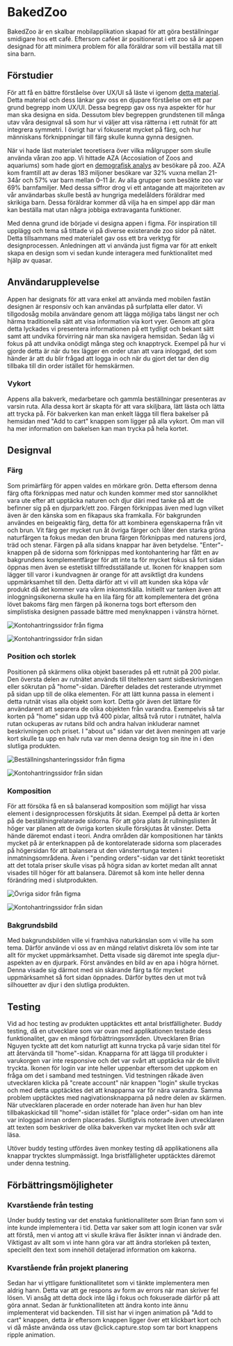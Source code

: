 # BakedZoo

BakedZoo är en skalbar mobilapplikation skapad för att göra beställningar smidigare hos ett café. Eftersom caféet är positionerat i ett zoo så är appen designad för att minimera problem för alla föräldrar som vill beställa mat till sina barn.

## Förstudier
För att få en bättre förståelse över UX/UI så läste vi igenom [detta material](https://uxdesign.cc/how-to-become-a-ui-ux-designer-self-taught-8a511170fd7c). Detta material och dess länkar gav oss en djupare förståelse om ett par grund begrepp inom UX/UI. Dessa begrepp gav oss nya aspekter för hur man ska designa en sida. Dessutom blev begreppen grundstenen till många utav våra designval så som hur vi väljer att visa rätterna i ett rutnät för att integrera symmetri. I övrigt har vi fokuserat mycket på färg, och hur människans förknippningar till färg skulle kunna gynna designen.

När vi hade läst materialet teoretisera över vilka målgrupper som skulle använda våran zoo app. Vi hittade AZA (Accosiation of Zoos and aquariums) som hade gjort en [demografisk analys](https://www.aza.org/partnerships-visitor-demographics) av besökare på zoo. AZA kom framtill att av deras 183 miljoner besökare var 32% vuxna mellan 21-34år och 57% var barn mellan 0–11 år. Av alla grupper som besökte zoo var 69% barnfamiljer. Med dessa siffror drog vi ett antagande att majoriteten av vår användarbas skulle bestå av hungriga medelålders föräldrar med skrikiga barn. Dessa föräldrar kommer då vilja ha en simpel app där man kan beställa mat utan några jobbiga extravaganta funktioner.

Med denna grund ide började vi designa appen i figma. För inspiration till upplägg och tema så tittade vi på diverse existerande zoo sidor på nätet. Detta tillsammans med materialet gav oss ett bra verktyg för designprocessen. Anledningen att vi använda just figma var för att enkelt skapa en design som vi sedan kunde interagera med funktionalitet med hjälp av quasar.


## Användarupplevelse

Appen har designats för att vara enkel att använda med mobilen fastän designen är responsiv och kan användas på surfplatta eller dator. Vi tillgodosåg mobila användare genom att lägga möjliga tabs längst ner och härma traditionella sätt att visa information via kort vyer. Genom att göra detta lyckades vi presentera informationen på ett tydligt och bekant sätt samt att undvika förvirring när man ska navigera hemsidan. Sedan låg vi fokus på att undvika onödigt många steg och knapptryck. Exempel på hur vi gjorde detta är när du tex lägger en order utan att vara inloggad, det som händer är att du blir frågad att logga in och när du gjort det tar den dig tillbaka till din order istället för hemskärmen.

### Vykort

Appens alla bakverk, medarbetare och gammla beställningar presenteras av varsin ruta. Alla dessa kort är skapta för att vara skiljbara, lätt lästa och lätta att trycka på. För bakverken kan man enkelt lägga till flera bakelser på hemsidan med "Add to cart" knappen som ligger på alla vykort. Om man vill ha mer information om bakelsen kan man trycka på hela kortet.

## Designval

### Färg

Som primärfärg för appen valdes en mörkare grön. Detta eftersom denna färg ofta förknippas med natur och kunden kommer med stor sannolikhet vara ute efter att upptäcka naturen och djur däri med tanke på att de befinner sig på en djurpark/ett zoo. Färgen förknippas även med lugn vilket även är den känska som en fikapaus ska framkalla. För bakgrunden användes en beigeaktig färg, detta för att kombinera egenskaperna från vit och brun. Vit färg ger mycket run åt övriga färger och låter den starka gröna naturfärgen ta fokus medan den bruna färgen förknippas med naturens jord, träd och stenar. Färgen på alla sidans knappar har även betydelse. "Enter"-knappen på de sidorna som förknippas med kontohantering har fått en av bakgrundens komplementfärger för att inte ta för mycket fokus så fort sidan öppnas men även se estetiskt tillfredsställande ut. Ikonen för knappen som lägger till varor i kundvagnen är orange för att avsiktligt dra kundens uppmärksamhet till den. Detta därför att vi vill att kunden ska köpa vår produkt då det kommer vara vårm inkomstkälla. Initiellt var tanken även att inloggningsikonerna skulle ha en lila färg för att komplementera det gröna lövet bakoms färg men färgen på ikonerna togs bort eftersom den simplistiska designen passade bättre med menyknappen i vänstra hörnet.

![Kontohantringssidor från figma](https://github.com/abbsimoga/BakedZoo/blob/master/images/figma%201.png?raw=true)

![Kontohantringssidor från sidan](https://github.com/abbsimoga/BakedZoo/blob/master/images/baked%201.png?raw=true)

### Position och storlek

Positionen på skärmens olika objekt baserades på ett rutnät på 200 pixlar. Den översta delen av rutnätet används till titeltexten samt sidbeskrivningen eller sökrutan på "home"-sidan. Därefter delades det resterande utrymmet på sidan upp till de olika elementen. För att lätt kunna passa in element i detta rutnät visas alla objekt som kort. Detta gör även det lättare för användarent att separera de olika objekten från varandra. Exempelvis så tar korten på "home" sidan upp två 400 pixlar, alltså två rutor i rutnätet, halvla rutan ockuperas av rutans bild och andra halvan inkluderar namnet beskrivningen och priset. I "about us" sidan var det även meningen att varje kort skulle ta upp en halv ruta var men denna design tog sin itne in i den slutliga produkten.

![Beställningshanteringssidor från figma](https://github.com/abbsimoga/BakedZoo/blob/master/images/figma%202.png?raw=true)

![Kontohantringssidor från sidan](https://github.com/abbsimoga/BakedZoo/blob/master/images/baked%202.png?raw=true)

### Komposition

För att försöka få en så balanserad komposition som möjligt har vissa element i designprocessen förskjutits åt sidan. Exempel på detta är korten på de beställningrelaterade sidorna. För att göra plats åt rullningslisten åt höger var planen att de övriga korten skulle förskjutas åt vänster. Detta hände däremot endast i teori.
Andra områden där kompositionen har tänkts mycket på är enterknappen på de kontorelaterade sidorna som placerades på högersidan för att balansera ut den vänsterrtunga texten i inmatningsområdena.
Även i "pending orders"-sidan var det tänkt teoretiskt att det totala priser skulle visas på högra sidan av kortet medan allt annat visades till höger för att balansera. Däremot så kom inte heller denna förändring med i slutprodukten. 

![Övriga sidor från figma](https://github.com/abbsimoga/BakedZoo/blob/master/images/figma%203.png?raw=true)

![Kontohantringssidor från sidan](https://github.com/abbsimoga/BakedZoo/blob/master/images/baked%203.png?raw=true)

### Bakgrundsbild

Med bakgrundsbilden ville vi framhäva naturkänslan som vi ville ha som tema. Därför använde vi oss av en mängd relativt diskreta löv som inte tar allt för mycket uppmärksamhet. Detta visade sig däremot inte spegla djur-aspekten av en djurpark. Först användes en bild av en apa i högra hörnet. Denna visade sig därmot med sin skärande färg ta för mycket uppmärksamhet så fort sidan öppnades. Därför byttes den ut mot två silhouetter av djur i den slutliga produkten.


## Testing
Vid ad hoc testing av produkten upptäcktes ett antal bristfälligheter. Buddy testing, då en utvecklare som var ovan med applikationen testade dess funktionalitet, gav en mängd förbättringsområden. Utvecklaren Brian Nguyen tyckte att det kom naturligt att kunna trycka på varje sidan titel för att återvända till "home"-sidan. Knapparna för att lägga till produkter i varukorgen var inte responsive och det var svårt att upptäcka när de blivit tryckta. Ikonen för login var inte heller uppenbar eftersom det uppkom en fråga om det i samband med testningen. Vid testningen råkade även utvecklaren klicka på "create account" när knappen "login" skulle tryckas och med detta upptäcktes det att knapparna var för nära varandra. Samma problem upptäcktes med nagivationsknapparna på nedre delen av skärmen. När utvecklaren placerade en order noterade han även hur han blev tillbakaskickad till "home"-sidan istället för "place order"-sidan om han inte var inloggad innan ordern placerades. Slutligtvis noterade även utvecklaren att texten som beskriver de olika bakverken var mycket liten och svår att läsa. 

Utöver buddy testing utfördes även monkey testing då applikationens alla knappar trycktes slumpmässigt. Inga bristfälligheter upptäcktes däremot under denna testning.

## Förbättringsmöjligheter

### Kvarstående från testing

Under buddy testing var det enstaka funktionalliteter som Brian fann som vi inte kunde implementera i tid. Detta var saker som att login iconen var svår att förstå, men vi antog att vi skulle kräva fler åsikter innan vi ändrade den. Viktigast av allt som vi inte hann göra var att ändra storleken på texten, speciellt den text som innehöll detaljerad information om kakorna.

### Kvarstående från projekt planering

Sedan har vi yttligare funktionallitetet som vi tänkte implementera men aldrig hann. Detta var att ge respons av form av errors när man skriver fel lösen. Vi ansåg att detta dock inte låg i fokus och fokuserade därför på att göra annat. Sedan är funktionalliteten att ändra konto inte ännu implementerat vid backenden. Till sist har vi ingen animation på "Add to cart" knappen, detta är eftersom knappen ligger över ett klickbart kort och vi då måste använda oss utav @click.capture.stop som tar bort knappens ripple animation.

